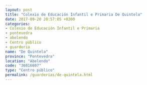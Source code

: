 ```yaml
---
layout: post
title: "Colexio de Educación Infantil e Primaria De Quintela"
date: 2017-09-20 20:57:05 +0200
categories:
- Colexio de Educación Infantil e Primaria
- pontevedra
- abelendo
- Centro público
- guarderia
name: "De Quintela"
province: "Pontevedra"
location: "Abelendo"
code: "36016607"
type: "Centro público"
permalink: /guarderias/de-quintela.html
---
```

